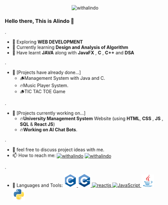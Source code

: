<p align="middle"> <img src="https://komarev.com/ghpvc/?username=withalindo&label=Profile%20views&color=323264&style=flat" alt="withalindo" /> </p>

### Hello there, This is Alindo 👋

.
- 🎐 Exploring **WEB DEVELOPMENT**
- 🌱 Currently learning **Design and Analysis of Algorithm**
- 📘 Have learnt **JAVA** along with **JavaFX** , **C** , **C++** and **DSA** 



.
- 🎲 [Projects have already done...]
    - 🪵Management System with Java and C.
    - 🔥Music Player System.
    - 🪵TIC TAC TOE Game

.
- 🦀 [Projects currently working on...]
    - 🔥**University Management System** Website (using **HTML**, **CSS** , **JS** , **SQL** & **React JS**)
    - 🔥**Working on AI Chat Bots**.

.
- 💬 feel free to discuss project ideas with me.
- 📫 How to reach me:
<a href="https://www.linkedin.com/in/hasnat-karibul-islam-alindau-0373b322b/" target="blank"><img align="center" src="https://raw.githubusercontent.com/rahuldkjain/github-profile-readme-generator/master/src/images/icons/Social/linked-in-alt.svg" alt="withalindo" height="30" width="40" /></a>
<a href="https://www.facebook.com/alindo201" target="blank"><img align="center" src="https://raw.githubusercontent.com/rahuldkjain/github-profile-readme-generator/master/src/images/icons/Social/facebook.svg" alt="withalindo" height="30" width="40" /></a>


.
- 📝 Languages and Tools: <a href="https://www.cprogramming.com/" target="_blank" rel="noreferrer"> <img src="https://raw.githubusercontent.com/devicons/devicon/master/icons/c/c-original.svg" alt="c" width="40" height="40"/> </a> <a href="https://www.w3schools.com/cpp/" target="_blank" rel="noreferrer"> <img src="https://raw.githubusercontent.com/devicons/devicon/master/icons/cplusplus/cplusplus-original.svg" alt="cplusplus" width="40" height="40"/> </a> <a href="https://react.dev/" target="_blank" rel="noreferrer"> <img src="https://www.svgrepo.com/show/452092/react.svg" alt="reactjs" width="40" height="40"/> </a> <a href="https://www.javascript.com/" target="_blank" rel="noreferrer"> <img src="https://camo.githubusercontent.com/7c11e502e691492b040503e1f6b9bb204eb79331a570016c1d59317416b29e86/68747470733a2f2f7374617469632e6a61766174706f696e742e636f6d2f696d616765732f6a6176617363726970742f6a6176617363726970745f6c6f676f2e706e67" alt="JavaScript" width="40" height="40"/> </a> <a href="https://www.java.com" target="_blank" rel="noreferrer"> <img src="https://raw.githubusercontent.com/devicons/devicon/master/icons/java/java-original.svg" alt="java" width="40" height="40"/> </a> <a href="https://www.python.org" target="_blank" rel="noreferrer"> <img src="https://raw.githubusercontent.com/devicons/devicon/master/icons/python/python-original.svg" alt="python" width="40" height="40"/> </a>
